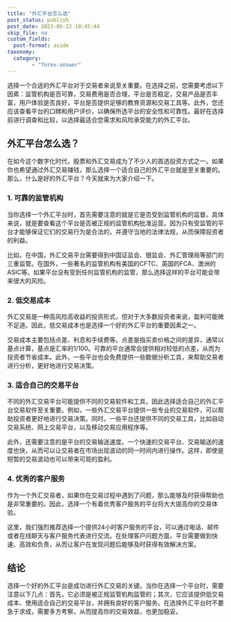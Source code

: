 ```yaml
---
title: "外汇平台怎么选"
post_status: publish
post_date: 2023-06-22 10:45:44
skip_file: no
custom_fields: 
  post-format: aside
taxonomy:
  category:
        - "forex-answer"
---
```


选择一个合适的外汇平台对于交易者来说至关重要。在选择之前，您需要考虑以下因素：监管机构是否可靠，交易费用是否合理，平台是否稳定，交易产品是否丰富，用户体验是否良好，平台是否提供足够的教育资源和交易工具等。此外，您还应该查看平台的口碑和用户评价，以确保所选平台的安全性和可靠性。最好在选择前进行调查和比较，以选择最适合您需求和风险承受能力的外汇平台。

## 外汇平台怎么选？

在如今这个数字化时代，股票和外汇交易成为了不少人的首选投资方式之一。如果你也希望通过外汇交易赚钱，那么选择一个适合自己的外汇平台就是至关重要的。那么，什么是好的外汇平台？今天就来为大家介绍一下。

### 1. 可靠的监管机构

当你选择一个外汇平台时，首先需要注意的就是它是否受到监管机构的监督。具体来说，就是要查看这个平台是否被正规的监管机构批准运营。因为只有受监管的平台才能够保证它们的交易行为是合法的，并遵守当地的法律法规，从而保障投资者的利益。

比如，在中国，外汇交易平台需要得到中国证监会、银监会、外汇管理局等部门的三重监管。在国外，一些著名的监管机构有美国的CFTC、英国的FCA、澳洲的ASIC等。如果平台没有受到任何监管机构的监管，那么选择这样的平台可能会带来很大的风险。

### 2. 低交易成本

外汇交易是一种高风险高收益的投资形式，但对于大多数投资者来说，盈利可能微不足道。因此，低交易成本也是选择一个好的外汇平台的重要因素之一。

交易成本主要包括点差、利息和手续费等。点差是指买卖价格之间的差异，通常以基点计算，基点是汇率的1/100。可靠的平台通常会提供相对较低的点差，从而为投资者节省成本。此外，一些平台也会免费提供一些数据分析工具，来帮助交易者进行分析，更好地进行交易决策。

### 3. 适合自己的交易平台

不同的外汇交易平台可能提供不同的交易软件和工具，因此选择适合自己的外汇平台交易软件至关重要。例如，一些外汇交易平台提供一些专业的交易软件，可以帮助投资者更好地进行交易决策。同时，一些平台还提供不同的交易工具，比如自动交易系统、网上交易平台，以及移动交易应用程序等。

此外，还需要注意的是平台的交易输送速度。一个快速的交易平台、交易输送的速度也快，从而可以让交易者在市场出现波动的同一时间内进行操作。这样，即使是短暂的交易波动也可以带来可观的盈利。

### 4. 优秀的客户服务

作为一个外汇交易者，如果你在交易过程中遇到了问题，那么能够及时获得帮助也是非常重要的。因此，选择一个有着优秀客户服务的平台将大大提高你的交易体验。

这里，我们强烈推荐选择一个提供24小时客户服务的平台，可以通过电话、邮件或者在线聊天与客户服务代表进行交流。在处理客户问题方面，平台需要做到快速、高效和负责，从而让客户在发现问题后能够及时获得有效解决方案。

## 结论

选择一个好的外汇平台是成功进行外汇交易的关键。当你在选择一个平台时，需要注意以下几点：首先，它必须是被正规监管机构监管的；其次，它应该提供低交易成本、使用适合自己的交易平台，并拥有良好的客户服务。在选择外汇平台时不要急于求成，需要多方考察，从而提高你的交易效益，也更加稳妥。 
